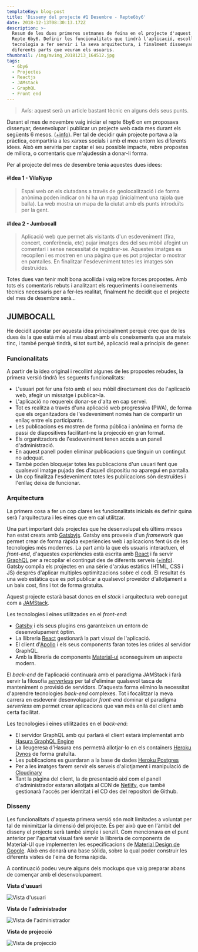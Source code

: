 ```yaml
---
templateKey: blog-post
title: 'Disseny del projecte #1 Desembre - Repte6by6'
date: 2018-12-13T08:30:13.172Z
description: >-
  Resum de les dues primeres setmanes de feina en el projecte d'aquest mes del
  Repte 6by6. Definir les funcionalitats que tindrà l'aplicació, escollir la
  tecnologia a fer servir i la seva arquitectura, i finalment dissenyar les
  diferents parts que veuran els usuaris.
thumbnail: /img/mvimg_20181213_164512.jpg
tags:
  - 6by6
  - Projectes
  - Reactjs
  - JAMstack
  - GraphQL
  - Front end
---
```

> Avís: aquest serà un article bastant tècnic en alguns dels seus punts.

Durant el mes de novembre vaig iniciar el repte 6by6 on em proposava dissenyar, desenvolupar i publicar un projecte web cada mes durant els següents 6 mesos. ([+info](/blog/2018-11-05-el-repte-6by6/)). Per tal de decidir quin projecte portava a la pràctica, compartiria a les xarxes socials i amb el meu entorn les diferents idees. Això em serviria per captar el seu possible impacte, rebre propostes de millora, o comentaris que m'ajudessin a donar-li forma.

Per al projecte del mes de desembre tenia aquestes dues idees:

#### \#Idea 1 - VilaNyap

> Espai web on els ciutadans a través de geolocalització i de forma anònima poden indicar on hi ha un nyap (inicialment una rajola que balla). La web mostra un mapa de la ciutat amb els punts introduïts per la gent.

#### \#Idea 2 - Jumbocall

> Aplicació web que permet als visitants d'un esdeveniment (fira, concert, conferència, etc) pujar imatges des del seu mòbil afegint un comentari i sense necessitat de registrar-se. Aquestes imatges es recopilen i es mostren en una pàgina que es pot projectar o mostrar en pantalles. En finalitzar l'esdeveniment totes les imatges són destruïdes.

Totes dues van tenir molt bona acollida i vaig rebre forces propostes. Amb tots els comentaris rebuts i analitzant els requeriments i coneixements tècnics necessaris per a fer-les realitat, finalment he decidit que el projecte del mes de desembre serà...

## JUMBOCALL

He decidit apostar per aquesta idea principalment perquè crec que de les dues és la que està més al meu abast amb els coneixements que ara mateix tinc, i també perquè tindrà, si tot surt bé, aplicació real a principis de gener.

### Funcionalitats

A partir de la idea original i recollint algunes de les propostes rebudes, la primera versió tindrà les seguents funcionalitats:

* L'usuari pot fer una foto amb el seu mòbil directament des de l'aplicació web, afegir un missatge i publicar-la.
* L'aplicació no requereix donar-se d'alta en cap servei. 
* Tot es realitza a través d'una aplicació web progressiva (PWA), de forma que els organitzadors de l'esdeveniment només han de compartir un enllaç entre els participants. 
* Les publicacions es mostren de forma pública i anònima en forma de passi de diapositives facilitant-ne la projecció en gran format. 
* Els organitzadors de l'esdeveniment tenen accés a un panell d'administració.
* En aquest panell poden eliminar publicacions que tinguin un contingut no adequat. 
* També poden bloquejar totes les publicacions d'un usuari fent que qualsevol imatge pujada des d'aquell dispositiu no aparegui en pantalla. 
* Un cop finalitza l'esdeveniment totes les publicacions són destruïdes i l'enllaç deixa de funcionar.

### Arquitectura

La primera cosa a fer un cop clares les funcionalitats inicials és definir quina serà l'arquitectura i les eines que em cal utilitzar.

Una part important dels projectes que he desenvolupat els últims mesos han estat creats amb [Gatsbyjs](https://www.gatsbyjs.com/). Gatsby ens proveeix d'un _framework_ que permet crear de forma ràpida experiències web i aplicacions fent ús de les tecnologies més modernes. La part amb la que els usuaris interactuen, el _front-end_, d'aquestes experiències està escrita amb [React](https://reactjs.org/) i fa servir [GraphQL](https://graphql.org/) per a recopilar el contingut des de diferents serveis ([+info](https://www.gatsbyjs.com/why-gatsby/)). Gatsby compila els projectes en una sèrie d'arxius estàtics (HTML, CSS i JS) després d'aplicar multiples optimitzacions sobre el codi. El resultat és una web estàtica que es pot publicar a qualsevol proveïdor d'allotjament a un baix cost, fins i tot de forma gratuita.

Aquest projecte estarà basat doncs en el _stack_ i arquitectura web conegut com a [JAMStack](https://jamstack.org/).

Les tecnologies i eines utilitzades en el _front-end_:

* [Gatsby](https://github.com/gatsbyjs/gatsby) i els seus plugins ens garanteixen un entorn de desenvolupament òptim.
* La llibreria [React](https://github.com/facebook/react/) gestionarà la part visual de l'aplicació.
* El client d'[Apollo](https://github.com/apollographql/apollo-client) i els seus components faran totes les crides al servidor GraphQL.
* Amb la llibreria de components [Material-ui](https://github.com/mui-org/material-ui) aconseguirem un aspecte modern.

El _back-end_ de l'aplicació continuarà amb el paradigma JAMStack i farà servir la filosofia [_serverless_](https://en.wikipedia.org/wiki/Serverless_computing) per tal d'eliminar qualsevol tasca de manteniment o provisió de servidors. D'aquesta forma elimino la necessitat d'aprendre tecnologies _back-end_ complexes. Tot i focalitzar la meva carrera en esdevenir desenvolupador _front-end_ dominar el paradigma _serverless_ em permet crear aplicacions que van més enllà del client amb certa facilitat.

Les tecnologies i eines utilitzades en el _back-end_:

* El servidor GraphQL amb qui parlarà el client estarà implementat amb [Hasura GraphQL Engine](https://github.com/hasura/graphql-engine)
* La lleugeresa d'Hasura ens permetrà allotjar-lo en els containers [Heroku Dynos](https://www.heroku.com/) de forma gratuïta.
* Les publicacions es guardaran a la base de dades [Heroku Postgres](https://www.heroku.com/) 
* Per a les imatges farem servir els serveis d'allotjament i manipulació de [Cloudinary](https://cloudinary.com/)
* Tant la pàgina del client, la de presentació així com el panell d'administrador estaran allotjats al CDN de [Netlify](https://www.netlify.com/), que també gestionarà l'accés per identitat i el CD des del repositori de Github.

### Disseny

Les funcionalitats d'aquesta primera versió són molt limitades a voluntat per tal de minimitzar la dimensió del projecte. És per això que en l'àmbit del disseny el projecte serà també simple i senzill. Com mencionava en el punt anterior per l'apartat visual faré servir la llibreria de components de Material-UI que implementen les especificacions de [Material Design de Google](https://material.io/). Això ens donarà una base sòlida, sobre la qual poder construir les diferents vistes de l'eina de forma ràpida. 

A continuació podeu veure alguns dels mockups que vaig preparar abans de començar amb el desenvolupament.

**Vista d'usuari**

![Vista d'usuari](/img/mvimg_20181213_164512.jpg)

**Vista de l'administrador**

![Vista de l'administrador](/img/mvimg_20181213_164628.jpg)

**Vista de projecció**

![Vista de projecció](/img/mvimg_20181213_164949.jpg)
